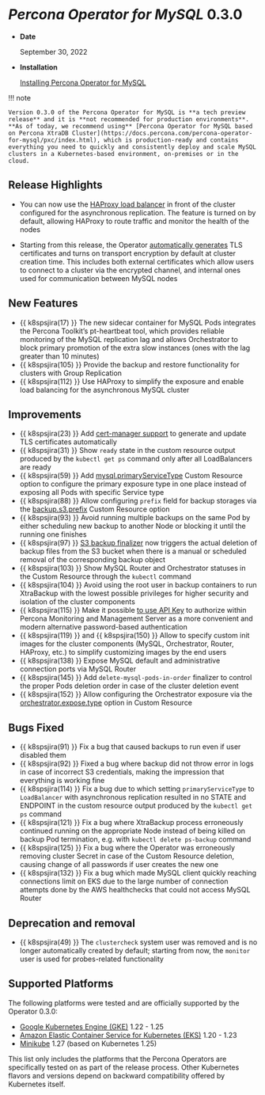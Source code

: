 # *Percona Operator for MySQL* 0.3.0

* **Date**

    September 30, 2022

* **Installation**

    [Installing Percona Operator for MySQL](../index.md#advanced-installation-guides)

!!! note

    Version 0.3.0 of the Percona Operator for MySQL is **a tech preview release** and it is **not recommended for production environments**. **As of today, we recommend using** [Percona Operator for MySQL based on Percona XtraDB Cluster](https://docs.percona.com/percona-operator-for-mysql/pxc/index.html), which is production-ready and contains everything you need to quickly and consistently deploy and scale MySQL clusters in a Kubernetes-based environment, on-premises or in the cloud.

## Release Highlights

* You can now use the [HAProxy load balancer](../expose.md#exposing-cluster-with-haproxy) in front of the cluster configured for the asynchronous replication. The feature is turned on by default, allowing HAProxy to route traffic and monitor the health of the nodes

* Starting from this release, the Operator [automatically generates](../TLS.md#install-and-use-the-cert-manager) TLS certificates and turns on transport encryption by default at cluster creation time. This includes both external certificates which allow users to connect to a cluster via the encrypted channel, and internal ones used for communication between MySQL nodes

## New Features

* {{ k8spsjira(17) }} The new sidecar container for MySQL Pods integrates the Percona Toolkit’s pt-heartbeat tool, which provides reliable monitoring of the MySQL replication lag and allows Orchestrator to block primary promotion of the extra slow instances (ones with the lag greater than 10 minutes)
* {{ k8spsjira(105) }} Provide the backup and restore functionality for clusters with Group Replication
* {{ k8spsjira(112) }} Use HAProxy to simplify the exposure and enable load balancing for the asynchronous MySQL cluster

## Improvements

* {{ k8spsjira(23) }} Add [cert-manager support](../TLS.md#install-and-use-the-cert-manager) to generate and update TLS certificates automatically
* {{ k8spsjira(31) }} Show `ready` state in the custom resource output produced by the `kubectl get ps` command only after all LoadBalancers are ready
* {{ k8spsjira(59) }} Add [mysql.primaryServiceType](../operator.md#mysql-primaryservicetype) Custom Resource option to configure the primary exposure type in one place instead of exposing all Pods with specific Service type
* {{ k8spsjira(88) }} Allow configuring `prefix` field for backup storages via the [backup.s3.prefix](../operator.md#backup-s3-prefix) Custom Resource option
* {{ k8spsjira(93) }} Avoid running multiple backups on the same Pod by either scheduling new backup to another Node or blocking it until the running one finishes
* {{ k8spsjira(97) }} [S3 backup finalizer](../backups.md#finalizers) now triggers the actual deletion of backup files from the S3 bucket when there is a manual or scheduled removal of the corresponding backup object
* {{ k8spsjira(103) }} Show MySQL Router and Orchestrator statuses in the Custom Resource through the `kubectl` command
* {{ k8spsjira(104) }} Avoid using the root user in backup containers to run XtraBackup with the lowest possible privileges for higher security and isolation of the cluster components
* {{ k8spsjira(115) }} Make it possible [to use API Key](../monitoring.md#operator-monitoring-client-token) to authorize within Percona Monitoring and Management Server as a more convenient and modern alternative password-based authentication
* {{ k8spsjira(119) }} and {{ k8spsjira(150) }}	Allow to specify custom init images for the cluster components (MySQL, Orchestrator, Router, HAProxy, etc.) to simplify customizing images by the end users
* {{ k8spsjira(138) }} Expose MySQL default and administrative connection ports via MySQL Router
* {{ k8spsjira(145) }} Add `delete-mysql-pods-in-order` finalizer to control the proper Pods deletion order in case of the cluster deletion event
* {{ k8spsjira(152) }} Allow configuring the Orchestrator exposure via the [orchestrator.expose.type](../operator.md#orchestrator-expose-type) option in Custom Resource

## Bugs Fixed

* {{ k8spsjira(91) }} Fix a bug that caused backups to run even if user disabled them
* {{ k8spsjira(92) }} Fixed a bug where backup did not throw error in logs in case of incorrect S3 credentials, making the impression that everything is working fine
* {{ k8spsjira(114) }} Fix a bug due to which setting `primaryServiceType` to `LoadBalancer` with asynchronous replication resulted in no STATE and ENDPOINT in the custom resource output produced by the `kubectl get ps` command
* {{ k8spsjira(121) }} Fix a bug where XtraBackup process erroneously continued running on the appropriate Node instead of being killed on backup Pod termination, e.g. with `kubectl delete ps-backup` command
* {{ k8spsjira(125) }} Fix a bug where the Operator was erroneously removing cluster Secret in case of the Custom Resource deletion, causing change of all passwords if user creates the new one
* {{ k8spsjira(132) }} Fix a bug which made MySQL client quickly reaching connections limit on EKS due to the large number of connection attempts done by the AWS healthchecks that could not access MySQL Router

## Deprecation and removal

* {{ k8spsjira(49) }} The `clustercheck` system user was removed and is no longer automatically created by default; starting from now, the `monitor` user is used for probes-related functionality

## Supported Platforms

The following platforms were tested and are officially supported by the Operator
0.3.0:

* [Google Kubernetes Engine (GKE)](https://cloud.google.com/kubernetes-engine) 1.22 - 1.25
* [Amazon Elastic Container Service for Kubernetes (EKS)](https://aws.amazon.com) 1.20 - 1.23
* [Minikube](https://minikube.sigs.k8s.io/docs/) 1.27 (based on Kubernetes 1.25)

This list only includes the platforms that the Percona Operators are specifically tested on as part of the release process. Other Kubernetes flavors and versions depend on backward compatibility offered by Kubernetes itself.
